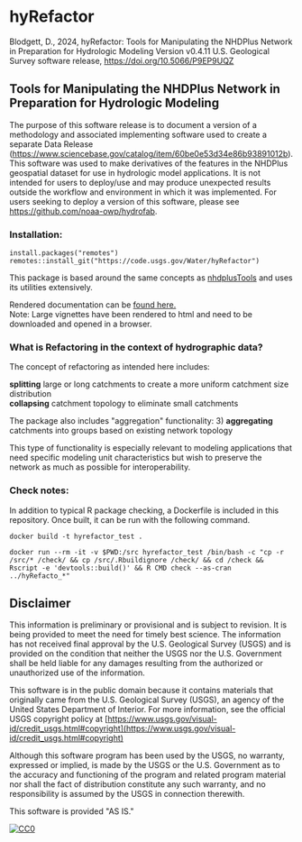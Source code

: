 # hyRefactor

Blodgett, D., 2024, hyRefactor: Tools for Manipulating the NHDPlus Network in Preparation for Hydrologic Modeling Version v0.4.11 U.S. Geological Survey software release, https://doi.org/10.5066/P9EP9UQZ

## Tools for Manipulating the NHDPlus Network in Preparation for Hydrologic Modeling

The purpose of this software release is to document a version of a methodology and associated implementing software used to create a separate Data Release (https://www.sciencebase.gov/catalog/item/60be0e53d34e86b93891012b). This software was used to make derivatives of the features in the NHDPlus geospatial dataset for use in hydrologic model applications. It is not intended for users to deploy/use and may produce unexpected results outside the workflow and environment in which it was implemented. For users seeking to deploy a version of this software, please see https://github.com/noaa-owp/hydrofab.

### Installation:

```
install.packages("remotes")
remotes::install_git("https://code.usgs.gov/Water/hyRefactor")
```

This package is based around the same concepts as [nhdplusTools](https://doi.org/10.5066/P97AS8JD) and uses its utilities extensively.

Rendered documentation can be [found here.](docs/Reference_Manual_hyRefactor.md)  
Note: Large vignettes have been rendered to html and need to be downloaded and opened in a browser.

### What is Refactoring in the context of hydrographic data?

The concept of refactoring as intended here includes:

**splitting** large or long catchments to create a more uniform catchment size
distribution   
**collapsing** catchment topology to eliminate small catchments  

The package also includes "aggregation" functionality:
3) **aggregating** catchments into groups based on existing network topology  

This type of functionality is especially relevant to modeling applications that
need specific modeling unit characteristics but wish to preserve the network as
much as possible for interoperability.

### Check notes:
In addition to typical R package checking, a Dockerfile is included in this repository. Once built, it can be run with the following command.

```
docker build -t hyrefactor_test .

docker run --rm -it -v $PWD:/src hyrefactor_test /bin/bash -c "cp -r /src/* /check/ && cp /src/.Rbuildignore /check/ && cd /check && Rscript -e 'devtools::build()' && R CMD check --as-cran ../hyRefacto_*"
```

## Disclaimer

This information is preliminary or provisional and is subject to revision. It is being provided to meet the need for timely best science. The information has not received final approval by the U.S. Geological Survey (USGS) and is provided on the condition that neither the USGS nor the U.S. Government shall be held liable for any damages resulting from the authorized or unauthorized use of the information.

This software is in the public domain because it contains materials that originally came from the U.S. Geological Survey  (USGS), an agency of the United States Department of Interior. For more information, see the official USGS copyright policy at [https://www.usgs.gov/visual-id/credit_usgs.html#copyright](https://www.usgs.gov/visual-id/credit_usgs.html#copyright)

Although this software program has been used by the USGS, no warranty, expressed or implied, is made by the USGS or the U.S. Government as to the accuracy and functioning of the program and related program material nor shall the fact of distribution constitute any such warranty, and no responsibility is assumed by the USGS in connection therewith.

This software is provided "AS IS."

 [
    ![CC0](https://i.creativecommons.org/p/zero/1.0/88x31.png)
  ](https://creativecommons.org/publicdomain/zero/1.0/)

